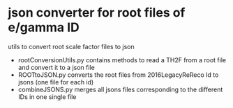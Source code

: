 # json converter for root files of e/gamma ID
utils to convert root scale factor files to json

- rootConversionUtils.py contains methods to read a TH2F from a root file and convert it to a json file
- ROOTtoJSON.py converts the root files from 2016LegacyReReco Id to jsons (one file for each id)
- combineJSONS.py merges all jsons files corresponding to the different IDs in one single file
